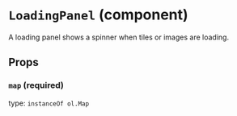 `LoadingPanel` (component)
==========================

A loading panel shows a spinner when tiles or images are loading.

Props
-----

### `map` (required)

type: `instanceOf ol.Map`

